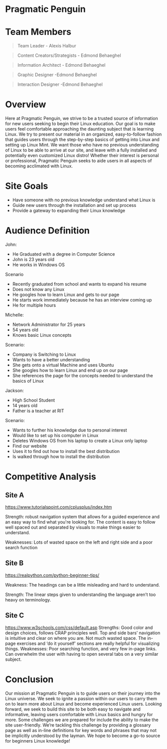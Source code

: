# Pragmatic Penguin

# Team Members
> Team Leader - Alexis Halbur

> Content Creators/Strategists - Edmond Behaeghel

> Information Architect - Edmond Behaeghel

> Graphic Designer -Edmond Behaeghel

> Interaction Designer -Edmond Behaeghel

# Overview
Here at Pragmatic Penguin, we strive to be a trusted source of information for new users seeking to begin their Linux education. Our goal is to make users feel comfortable approaching the daunting subject that is learning Linux. We try to present our material in an organized, easy-to-follow fashion that guides users through the step-by-step basics of getting into Linux and setting up Linux Mint. We want those who have no previous understanding of Linux to be able to arrive at our site, and leave with a fully installed and potentially even customized Linux distro! Whether their interest is personal or professional, Pragmatic Penguin seeks to aide users in all aspects of becoming acclimated with Linux.

# Site Goals
- Have someone with no previous knowledge understand what Linux is
- Guide new users through the installation and set up process
- Provide a gateway to expanding their Linux knowledge

# Audience Definition
John:
- He Graduated with a degree in Computer Science
- John is 23 years old
- He works in Windows OS

Scenario
- Recently graduated from school and wants to expand his resume
- Does not know any Linux
- He googles how to learn Linux and gets to our page
- He starts work immediately because he has an interview coming up
- He for multiple hours

Michelle:
- Network Administrator for 25 years
- 54 years old
- Knows basic Linux concepts

Scenario:
- Company is Switching to Linux
- Wants to have a better understanding
- She gets onto a virtual Machine and uses Ubuntu
- She googles how to learn Linux and end up on our page
- She references the page for the concepts needed to understand the basics of Linux

Jackson:
- High School Student
- 14 years old
- Father is a teacher at RIT

Scenario:
- Wants to further his knowledge due to personal interest
- Would like to set up his computer in Linux
- Deletes Windows OS from his laptop to create a Linux only laptop
- Find our website
- Uses it to find out how to install the best distribution
- Is walked through how to install the distribution

# Competitive Analysis
## Site A
https://www.tutorialspoint.com/cplusplus/index.htm 

Strength: robust navigation system that allows for a guided experience and an easy way to find what you're looking for. The content is easy to follow well spaced out and separated by visuals to make things easier to understand.

Weaknesses: Lots of wasted space on the left and right side and a poor search function

## Site B

https://realpython.com/python-beginner-tips/

Weakness: The headings can be a little misleading and hard to understand.

Strength: The linear steps given to understanding the language aren’t too heavy on terminology.

## Site C
https://www.w3schools.com/css/default.asp
Strengths: Good color and design choices, follows CRAP principles well. Top and side bars’ navigation is intuitive and clear on where you are. Not much wasted space. The in-page exercises and ‘do it yourself’ sections are really helpful for visualizing things.
Weaknesses: Poor searching function, and very few in-page links. Can overwhelm the user with having to open several tabs on a very similar subject.

# Conclusion
Our mission at Pragmatic Penguin is to guide users on their journey into the Linux universe. We seek to ignite a passion within our users to carry them on to learn more about Linux and become experienced Linux users. Looking forward, we seek to build this site to be both easy to navigate and informative, leaving users comfortable with Linux basics and hungry for more. Some challenges we are prepared for include the ability to make the site user-friendly. We’re tackling this challenge by providing a glossary page as well as in-line definitions for key words and phrases that may not be implicitly understood by the layman. We hope to become a go-to source for beginners Linux knowledge!
